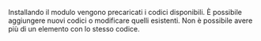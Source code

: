 Installando il modulo vengono precaricati i codici disponibili. È
possibile aggiungere nuovi codici o modificare quelli esistenti. Non è
possibile avere più di un elemento con lo stesso codice.
